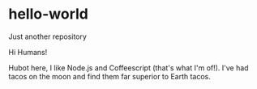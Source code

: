 # hello-world
Just another repository

Hi Humans!

Hubot here, I like Node.js and Coffeescript (that's what I'm of!).
I've had tacos on the moon and find them far superior to Earth tacos.
